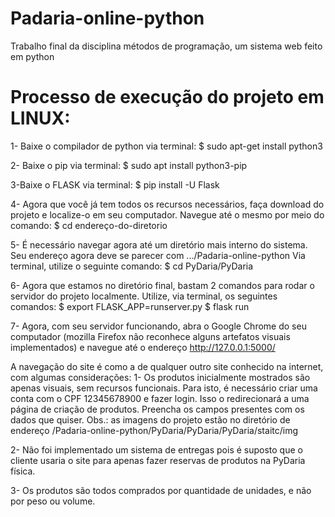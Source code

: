 # Padaria-online-python
Trabalho final da disciplina métodos de programação, um sistema web feito em python


# Processo de execução do projeto em LINUX:
1- Baixe o compilador de python via terminal:
$ sudo apt-get install python3

2- Baixe o pip via terminal:
$ sudo apt install python3-pip

3-Baixe o FLASK via terminal:
$ pip install -U Flask

4- Agora que você já tem todos os recursos necessários, faça download do projeto e localize-o em seu computador.
Navegue até o mesmo por meio do comando:
$ cd endereço-do-diretorio

5- É necessário navegar agora até um diretório mais interno do sistema. Seu endereço agora deve se parecer com .../Padaria-online-python
Via terminal, utilize o seguinte comando:
$ cd PyDaria/PyDaria

6- Agora que estamos no diretório final, bastam 2 comandos para rodar o servidor do projeto localmente.
Utilize, via terminal, os seguintes comandos:
$ export FLASK_APP=runserver.py
$ flask run

7- Agora, com seu servidor funcionando, abra o Google Chrome do seu computador (mozilla Firefox não reconhece alguns artefatos visuais implementados) e navegue até o endereço 
http://127.0.0.1:5000/

A navegação do site é como a de qualquer outro site conhecido na internet, com algumas considerações:
1- Os produtos inicialmente mostrados são apenas visuais, sem recursos funcionais.
   Para isto, é necessário criar uma conta com o CPF 12345678900 e fazer login. Isso o redirecionará a uma página de criação de produtos.
   Preencha os campos presentes com os dados que quiser.
   Obs.: as imagens do projeto estão no diretório de endereço /Padaria-online-python/PyDaria/PyDaria/PyDaria/staitc/img
 
 2- Não foi implementado um sistema de entregas pois é suposto que o cliente usaria o site para apenas fazer reservas de produtos na PyDaria física.
 
 3- Os produtos são todos comprados por quantidade de unidades, e não por peso ou volume.
